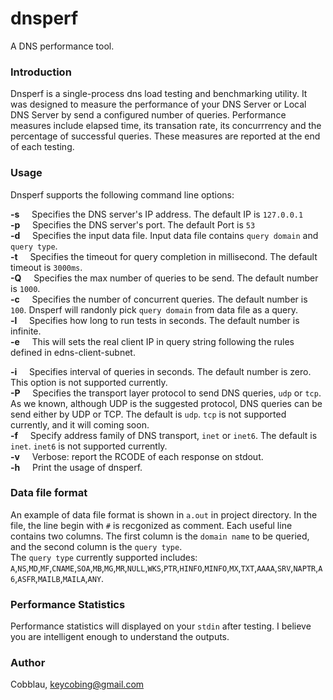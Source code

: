 dnsperf
======
A DNS performance tool.

### Introduction
Dnsperf is a single-process dns load testing and benchmarking utility. It was designed to measure the performance of your
DNS Server or Local DNS Server by send a configured number of queries.
Performance measures include elapsed time, its transation rate, its concurrrency and the percentage of successful queries.
These measures are reported at the end of each testing.

### Usage
Dnsperf supports the following command line options:

**-s**
&nbsp;&nbsp;&nbsp;&nbsp;Specifies the DNS server's IP address. The default IP is `127.0.0.1`  
**-p**
&nbsp;&nbsp;&nbsp;&nbsp;Specifies the DNS server's port. The default Port is `53`  
**-d**
&nbsp;&nbsp;&nbsp;&nbsp;Specifies the input data file. Input data file contains `query domain` and `query type`.  
**-t**
&nbsp;&nbsp;&nbsp;&nbsp;Specifies the timeout for query completion in millisecond. The default timeout is `3000ms`.  
**-Q**
&nbsp;&nbsp;&nbsp;&nbsp;Specifies the max number of queries to be send. The default number is `1000`.  
**-c**
&nbsp;&nbsp;&nbsp;&nbsp;Specifies the number of concurrent queries. The default number is `100`. Dnsperf will randonly pick `query domain` from data file as a query.  
**-l**
&nbsp;&nbsp;&nbsp;&nbsp;Specifies how long to run tests in seconds. The default number is infinite.  
**-e**
&nbsp;&nbsp;&nbsp;&nbsp;This will sets the real client IP in query string following the rules defined in edns-client-subnet.  

**-i**
&nbsp;&nbsp;&nbsp;&nbsp;Specifies interval of queries in seconds. The default number is zero. This option is not supported currently.  
**-P**
&nbsp;&nbsp;&nbsp;&nbsp;Specifies the transport layer protocol to send DNS queries, `udp` or `tcp`. As we known, although UDP is the suggested protocol, DNS queries can be send either by UDP or TCP. The default is `udp`. `tcp` is not supported currently, and it will coming soon.  
**-f**
&nbsp;&nbsp;&nbsp;&nbsp;Specify address family of DNS transport, `inet` or `inet6`. The default is `inet`. `inet6` is not supported currently.  
**-v**
&nbsp;&nbsp;&nbsp;&nbsp;Verbose: report the RCODE of each response on stdout.  
**-h**
&nbsp;&nbsp;&nbsp;&nbsp;Print the usage of dnsperf.  

### Data file format
An example of data file format is shown in `a.out` in project directory.
In the file, the line begin with `#` is recgonized as comment. Each useful line contains two columns. The first column is the `domain name` to be queried, and the second column is the `query type`.  
The `query type` currently supported includes:  `A`,`NS`,`MD`,`MF`,`CNAME`,`SOA`,`MB`,`MG`,`MR`,`NULL`,`WKS`,`PTR`,`HINFO`,`MINFO`,`MX`,`TXT`,`AAAA`,`SRV`,`NAPTR`,`A6`,`ASFR`,`MAILB`,`MAILA`,`ANY`.

### Performance Statistics
Performance statistics will displayed on your `stdin` after testing. I believe you are intelligent enough to understand the outputs.

### Author
Cobblau, <keycobing@gmail.com>
